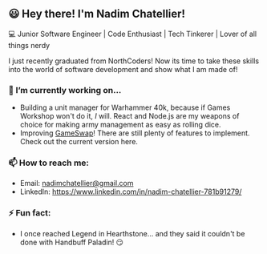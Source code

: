 ## 😃  Hey there! I'm Nadim Chatellier!
💻  Junior Software Engineer | Code Enthusiast | Tech Tinkerer | Lover of all things nerdy

I just recently graduated from NorthCoders! Now its time to take these skills into the world of software development and show what I am made of!
### 🔭 I’m currently working on...
- Building a unit manager for Warhammer 40k, because if Games Workshop won't do it, *I* will. React and Node.js are my weapons of choice for making army management as easy as rolling dice.
- Improving [GameSwap](https://game-swap.netlify.app)! There are still plenty of features to implement. Check out the current version here.
### 📫 How to reach me:
- Email: nadimchatellier@gmail.com
- LinkedIn: https://www.linkedin.com/in/nadim-chatellier-781b91279/
### ⚡ Fun fact:
- I once reached Legend in Hearthstone... and they said it couldn't be done with Handbuff Paladin! 😏
